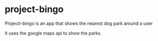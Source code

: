 # project-bingo
Projecti-bingo is an app that shows the nearest dog park around a user

It uses the google maps api to show the parks.